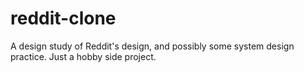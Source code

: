 # reddit-clone
A design study of Reddit's design, and possibly some system design practice.
Just a hobby side project.
